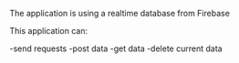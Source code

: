 The application is using a realtime database from Firebase

This application can:

-send requests
-post data
-get data
-delete current data
